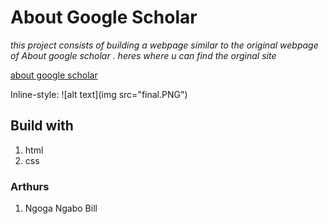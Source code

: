                         
# About Google Scholar

_this project consists of building a webpage similar to the original webpage of About google scholar .
heres where u can find the orginal site_

[about google scholar](https://raw.githack.com/Ngogabill/About-Google-Scholar/master/index.html)

Inline-style:
![alt text](img src="final.PNG")

## Build with

1. html
2. css

### Arthurs
1. Ngoga Ngabo Bill





    


